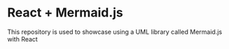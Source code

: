 # React + Mermaid.js

This repository is used to showcase using a UML library called Mermaid.js with React